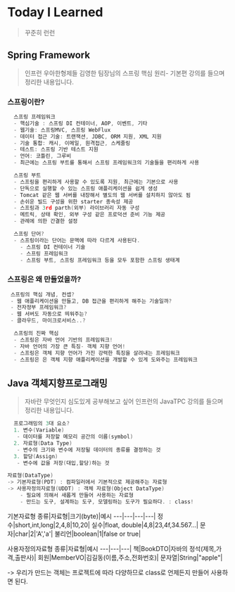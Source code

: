# Today I Learned


> 꾸준히 런런


## Spring Framework

> 인프런 우아한형제들 김영한 팀장님의 스프링 핵심 원리- 기본편 강의를 들으며 정리한 내용입니다.

### 스프링이란?
```c
  스프링 프레임워크
  - 핵심기술 : 스프링 DI 컨테이너, AOP, 이벤트, 기타
  - 웹기술: 스프링MVC, 스프링 WebFlux
  - 데이터 접근 기술: 트랜잭션, JDBC, ORM 지원, XML 지원
  - 기술 통합: 캐시, 이메일, 원격접근, 스케줄링
  - 테스트: 스프링 기반 테스트 지원
  - 언어: 코틀린, 그루비
  - 최근에는 스프링 부트를 통해서 스프링 프레임워크의 기술들을 편리하게 사용
```

```c 
  스프링 부트
  - 스프링을 편리하게 사용할 수 있도록 지원, 최근에는 기본으로 사용
  - 단독으로 실행할 수 있는 스프링 애플리케이션을 쉽게 생성
  - Tomcat 같은 웹 서버를 내장해서 별도의 웹 서버를 설치하지 않아도 됨
  - 손쉬운 빌드 구성을 위한 starter 종속성 제공
  - 스프링과 3rd parth(외부) 라이브러리 자동 구성
  - 메트릭, 상태 확인, 외부 구성 같은 프로덕션 준비 기능 제공
  - 관례에 의한 간결한 설정
```

```c
  스프링 단어?
  - 스프링이라는 단어는 문맥에 따라 다르게 사용된다.
    - 스프링 DI 컨테이너 기술
    - 스프링 프레임워크
    - 스프링 부트, 스프링 프레임워크 등을 모두 포함한 스프링 생태계
```

### 스프링은 왜 만들었을까?

```c
 스프링의 핵심 개념, 컨셉?
 - 웹 애플리케이션을 만들고, DB 접근을 편리하게 해주는 기술일까?
 - 전자정부 프레임워크?
 - 웹 서버도 자동으로 띄워주는?
 - 클라우드, 마이크로서비스..?
```

```c
  스프링의 진짜 핵심
  - 스프링은 자바 언어 기반의 프레임워크!
  - 자바 언어의 가장 큰 특징- 객체 지향 언어!
  - 스프링은 객체 지향 언어가 가진 강력한 특징을 살려내는 프레임워크
  - 스프링은 은 객체 지향 애플리케이션을 개발할 수 있게 도와주는 프레임워크
```

## Java 객체지향프로그래밍

> 자바란 무엇인지 심도있게 공부해보고 싶어 인프런의 JavaTPC 강의를 들으며 정리한 내용입니다. 

```c
  프로그래밍의 3대 요소?
  1. 변수(Variable)
   - 데이터를 저장할 메모리 공간의 이름(symbol)
  2. 자료형(Data Type)
   - 변수의 크기와 변수에 저장될 데이터의 종류를 결정하는 것
  3. 할당(Assign)
   - 변수에 값을 저장(대입,할당)하는 것
```
```c
자료형(DataType)
-> 기본자료형(PDT) : 컴파일러에서 기본적으로 제공해주는 자료형
-> 사용자정의자료형(UDDT) : 객체 자료형(Object DataType)
    - 필요에 의해서 새롭게 만들어 사용하는 자료형
    - 만드는 도구, 설계하는 도구, 모델링하는 도구가 필요하다. : class!
```
기본자료형
종류|자료형|크기(byte)|예시
---|---|---|---|
정수|short,int,long|2,4,8|10,20|
실수|float, double|4,8|23,4f,34.567...|
문자|char|2|'A','a'|
불리언|boolean|1|false or true|

사용자정의자료형
종류|자료형|예시
---|---|---|
책|BookDTO|자바의 정석(제목,가격,출판사)|
회원|MemberVO|김길동(이름,주소,전화번호)|
문자열|String|"apple"|

-> 우리가 만드는 객체는 프로젝트에 따라 다양하므로 class로 언제든지 만들어 사용하면 된다.



